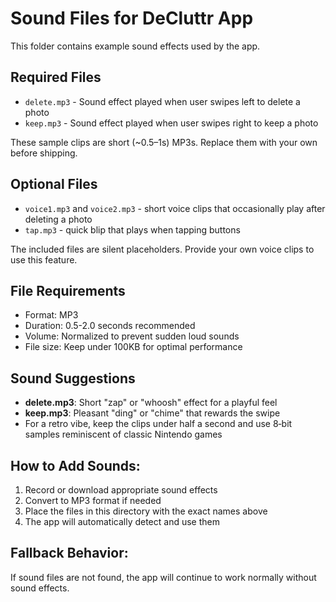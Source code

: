 # Sound Files for DeCluttr App

This folder contains example sound effects used by the app.

## Required Files

- `delete.mp3` - Sound effect played when user swipes left to delete a photo
- `keep.mp3` - Sound effect played when user swipes right to keep a photo

These sample clips are short (~0.5–1s) MP3s. Replace them with your own before shipping.

## Optional Files

- `voice1.mp3` and `voice2.mp3` - short voice clips that occasionally play after deleting a photo
- `tap.mp3` - quick blip that plays when tapping buttons

The included files are silent placeholders. Provide your own voice clips to use this feature.

## File Requirements

- Format: MP3
- Duration: 0.5-2.0 seconds recommended
- Volume: Normalized to prevent sudden loud sounds
- File size: Keep under 100KB for optimal performance

## Sound Suggestions

- **delete.mp3**: Short "zap" or "whoosh" effect for a playful feel
- **keep.mp3**: Pleasant "ding" or "chime" that rewards the swipe
- For a retro vibe, keep the clips under half a second and use 8‑bit samples reminiscent of classic Nintendo games

## How to Add Sounds:

1. Record or download appropriate sound effects
2. Convert to MP3 format if needed
3. Place the files in this directory with the exact names above
4. The app will automatically detect and use them

## Fallback Behavior:

If sound files are not found, the app will continue to work normally without sound effects.
